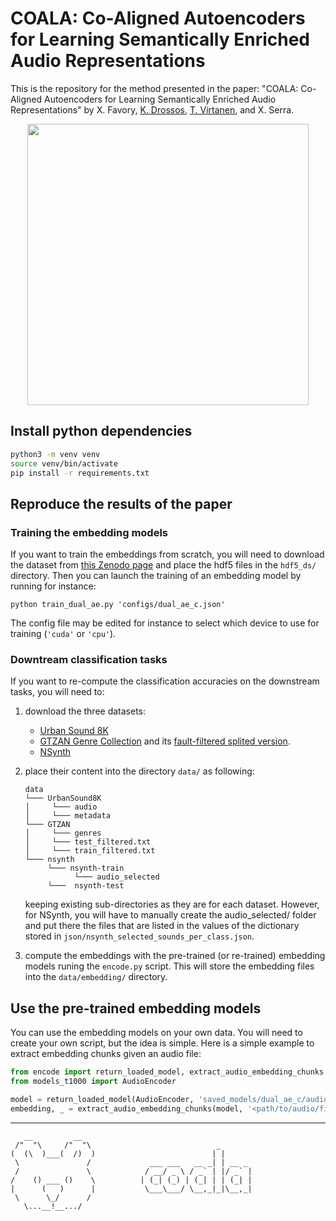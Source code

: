 # COALA: Co-Aligned Autoencoders for Learning Semantically Enriched Audio Representations

This is the repository for the method presented in the paper: "COALA: Co-Aligned Autoencoders for Learning Semantically Enriched Audio Representations" by X. Favory, [K. Drossos](https://kdrossos.net), [T. Virtanen](https://tutcris.tut.fi/portal/en/persons/tuomas-virtanen(210e58bb-c224-40a9-bf6c-5b786297e841).html), and X. Serra.


<p align="center">
  <img src="https://user-images.githubusercontent.com/10927428/84180915-9331a580-aa88-11ea-847d-10a5886f6052.png" width="450" />
</p>


## Install python dependencies
```sh
python3 -m venv venv
source venv/bin/activate
pip install -r requirements.txt
```

## Reproduce the results of the paper

### Training the embedding models


If you want to train the embeddings from scratch, you will need to download the dataset from [this Zenodo page](https://zenodo.org/record/3887261#.Xud1BuftaUk) and place the hdf5 files in the `hdf5_ds/` directory.
Then you can launch the training of an embedding model by running for instance:
```
python train_dual_ae.py 'configs/dual_ae_c.json'
```
The config file may be edited for instance to select which device to use for training (`'cuda'` or `'cpu'`).


### Downtream classification tasks

If you want to re-compute the classification accuracies on the downstream tasks, you will need to:
1. download the three datasets:
   - [Urban Sound 8K](https://urbansounddataset.weebly.com/urbansound8k.html)
   - [GTZAN Genre Collection](http://marsyas.info/downloads/datasets.html) and its [fault-filtered splited version](https://github.com/jongpillee/music_dataset_split/tree/master/GTZAN_split).
   - [NSynth](https://magenta.tensorflow.org/datasets/nsynth)
2. place their content into the directory `data/` as following:

    ```
    data
    └─── UrbanSound8K
    │     └─── audio
    │     └─── metadata
    └─── GTZAN
    │     └─── genres
    │     └─── test_filtered.txt
    │     └─── train_filtered.txt
    └─── nsynth
         └─── nsynth-train
               └─── audio_selected
         └───  nsynth-test
    ```

    keeping existing sub-directories as they are for each dataset.
    However, for NSynth, you will have to manually create the audio_selected/ folder and put there the files that are listed in the values of the dictionary stored in `json/nsynth_selected_sounds_per_class.json`.
  

3. compute the embeddings with the pre-trained (or re-trained) embedding models runing the `encode.py` script.
  This will store the embedding files into the `data/embedding/` directory.


## Use the pre-trained embedding models

You can use the embedding models on your own data.
You will need to create your own script, but the idea is simple.
Here is a simple example to extract embedding chunks given an audio file:

```python
from encode import return_loaded_model, extract_audio_embedding_chunks
from models_t1000 import AudioEncoder

model = return_loaded_model(AudioEncoder, 'saved_models/dual_ae_c/audio_encoder_epoch_200.pt')
embedding, _ = extract_audio_embedding_chunks(model, '<path/to/audio/file>')
```


---
```
   __         __            
 /"  "\     /"  "\                            _    
(  (\  )___(  /)  )                          | |    
 \               /             ___ ___   __ _| | __ _ 
 /               \            / __/ _ \ / _` | |/ _` |
/    () ___ ()    \          | (_| (_) | (_| | | (_| |
|      (   )      |           \___\___/ \__,_|_|\__,_|
 \      \_/      /           
   \...__!__.../              
```

